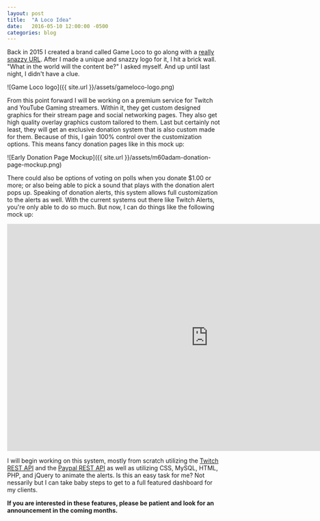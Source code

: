 ```yaml
---
layout: post
title:  "A Loco Idea"
date:   2016-05-10 12:00:00 -0500
categories: blog
---
```

Back in 2015 I created a brand called Game Loco to go along with a [really snazzy URL][gamelo.co]. After I made a unique and snazzy logo for it, I hit a brick wall. "What in the world will the content be?" I asked myself. And up until last night, I didn't have a clue.


![Game Loco logo]({{ site.url }}/assets/gameloco-logo.png)

From this point forward I will be working on a premium service for Twitch and YouTube Gaming streamers. Within it, they get custom designed graphics for their stream page and social networking pages. They also get high quality overlay graphics custom tailored to them. Last but certainly not least, they will get an exclusive donation system that is also custom made for them. Because of this, I gain 100% control over the customization options. This means fancy donation pages like in this mock up:

![Early Donation Page Mockup]({{ site.url }}/assets/m60adam-donation-page-mockup.png)

There could also be options of voting on polls when you donate $1.00 or more; or also being able to pick a sound that plays with the donation alert pops up. Speaking of donation alerts, this system allows full customization to the alerts as well. With the current systems out there like Twitch Alerts, you're only able to do so much. But now, I can do things like the following mock up:


<iframe width="940" height="530" src="http://www.youtube.com/v/YDhTt3W0QRk?controls=0&rel=0&showinfo=0&VQ=HD1080" frameborder="0" allowfullscreen></iframe>

I will begin working on this system, mostly from scratch utilizing the [Twitch REST API][twitch-api] and the [Paypal REST API][paypal-api] as well as utilizing CSS, MySQL, HTML, PHP, and jQuery to animate the alerts. Is this an easy task for me? Not nessarily but I can take baby steps to get to a full featured dashboard for my clients.

**If you are interested in these features, please be patient and look for an announcement in the coming months.**

[gamelo.co]: http://gamelo.co
[twitch-api]: https://github.com/justintv/Twitch-API
[paypal-api]: https://developer.paypal.com/docs/api/
